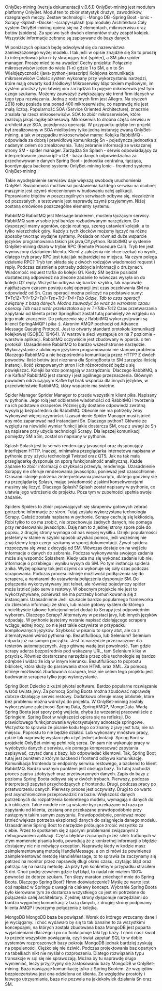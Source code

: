 OnlyBet-mining (wersja dokumentacji v.0.6.1)
OnlyBet-mining jest modułem platformy OnlyBet. Moduł ten to zbiór statystyk drużyn, zawodników, rozegranych meczy.
Zestaw technologii:
-Mongo DB
-Spring Boot
-Ionic
-Scrapy
-Splash
-Docker
-scrapy-splash (pip module)
Architektura
Cały system OnlyBet-mining opiera się na 2 elementach, mikroserwisu oraz botów (spiders). Za spoiwo tych dwóch elementów służy zespół kolejek. Wszystkie informacje zebrane są zapisywane do bazy danych.

W poniższych opisach będę odwoływał się do nazewnictwa zamieszczonego wyżej modelu. I tak jeśli w opisie znajdzie się Sn to proszę to interpretować jako n-ty skrapujący bot (spider), a SM jako spider manager. Prosze mieć to na uwadze!
Cechy projektu:
Połącznie mikroserwisów jeden do wielu (1-n) gdzie 1 to SM, a n to Sn
Wielojęzyczność (java-python-javascript)
Kolejowa komunikacja mikroserwisów
Całość system wykonany przy wykorzystaniu narzędzi, które mają otwarty kod źródłowy!
Mikroserwisy
Idąc tokiem myślowym, im system prostszy tym łatwiej nim zarządzać to pojęcie mikroserwis jest tym czego szukamy. Możemy zauważyć zwiększający się trend firm idących w tego typu rozwiązania. Jedną z rodzimych firm jest Allegro. Na styczeń 2018 roku posiada ona ponad 400 mikroserwisów, co naprawdę nie jest małą liczbą.
Popularność SOA (Service Oriented Architecture), znacznie zmalała na rzecz mikroserwisów. SOA to zbiór mikroserwisów, które realizują jakąś logikę biznesową. Mikroserwis to drobna część serwisu w architekturze SOA, pojedyncza operacja. W przypadku gdyby ten projekt był zrealizowany w SOA mielibyśmy tylko jedną instancję zwaną OnlyBet-mining, a tak w przypadku mikroserwisów mamy:
Kolejka RabbitMQ - odpowiada za dobrą i prawidłową komunikację
Sn - pojedyncza jednostka z nadanym celem do zrealizowania. Tutaj zebranie informacji ze wskazanej strony
SM - spider manager. Zarządza Sn
Splash - serwis odpowiadający za interpretowanie javascript-u
DB - baza danych odpowiedzialna za przechowywanie danych
Spring Boot - jednostka centralna, łącząca, koordynująca backend systemu OnlyBet-mining
Ionic - frontend systemu OnlyBet-mining

Takie wyodrębnienie serwisów daje większą swobodę uruchomienia OnlyBet. Świadomość możliwości postawienia każdego serwisu na osobnej maszynie jest czymś nieocenionym w budowaniu całej aplikacji.
Poprawianie błędów w poszczególnych serwisach odbywa się, niezależnie od pozostałych, a testowanie jest naprawdę czymś przyjemnym. 
Niżej zostaną omówione poszczególne elementy systemu.

RabbitMQ
RabbitMQ jest Message brokerem, mostem łączącym serwisy. RabbitMQ sam w sobie jest bardzo rozbudowanym narzędziem. Do dyspozycji mamy agentów, opcje routingu, szereg ustawień kolejek, a to tylko wierzchołek góry. Każdy z tych klocków możemy łączyć na różne sposoby tworząc wydajne systemy. Posiada on również duże wsparcie języków programowania takich jak java,C#,python. 
RabbitMQ w systemie OnlyBet-mining działa w trybie RPC (Remote Procedure Call). Tryb ten jest wymuszony działaniem klienta. Klient z założenia nie chce czekać na wynik, dlatego tryb pracy RPC jest tutaj jak najbardziej na miejscu. Na czym polega działanie RPC? Tryb ten składa się z dwóch rodzajów wiadomości request i reply. Podczas zaistnienia potrzeby zdobycia informacji o drużynach. Wiadomość request trafia do kolejki Q1. Kiedy SM będzie posiadał dostateczną odpowiedź na zlecone zadanie to wówczas wysyła on do kolejki Q2 reply. Wszystko odbywa się bardzo szybko, tak naprawdę najdłuższym czasem postoju całej operacji jest czas oczekiwania SM na odpowiedź od Sn. Czas operacji można policzyć na podstawie sumy:
T=Tc1*2+Tr1+Tr2+Ts1+Tsp+Tr3+Tr4+Tdb
Gdzie, Tdb to czas operacji związany z bazą danych. Można zauważyć że wraz ze wzrostem czasu operacji Tdb nasz wzór przekształca się w T=Tdb+Tc1*2
Czas przetwarzania zapytania od klienta przez SpringBoot został tutaj pominięty ze względu na jego małe znaczenie.
Do połączenia się z RabbitMQ wykorzystywani są klienci SpringAMQP i pika :). Akronim AMQP pochodzi od Advance Message Queuing Protocol. Jest to otwarty standard protokołu komunikacji kolejkowej (ISO|IEC 19464). W warstwie sieci występuje on na 7 poziomie - warstwie aplikacji. RabbitMQ oczywiście jest zbudowany w oparciu o ten protokół.
Uzasadnienie
RabbitMQ to bardzo wszechstronne narzędzie. Wykorzystanie z ulubionym językiem programowania nie stanowi problemu. Dlaczego RabbitMQ a nie bezpośrednia komunikacja przez HTTP? Z dwóch powodów. Ilość botów jest nieznana dla SpringBoota to SM zarządza ilością instancji. Ilość skrapowanych stron i ich różnorodność będzie się powiększać. Kolejki bardzo pomagają w zarządzaniu.
Dlaczego RabbitMQ, a nie Kafka? RabbitMQ jest starszy i jest ogólnego przeznaczenia. Głównym powodem odrzucającym Kafke był brak wsparcia dla innych języków, w przeciwieństwie RabbitMQ, który wsparcie ma świetne.


Spider Manager
Sprider Manager to przede wszystkim klient pika. Napisany w pythonie. Jego rolą jest odbieranie wiadomości od RabbitMQ i tworzenia na ich podstawie skraperów. Później gdy dostanie odpowiedź zwrotną wysyła ją bezpośrednio do RabbitMQ. Obecnie nie ma potrzeby żeby wykonywał więcej czynności.
Uzasadnienie
Spider Manager musi istnieć aby móc zapanować nad instancjami Sn. Dlaczego python? Głównie ze względu na niewielki wymiar funkcji jakie dostarcza SM, oraz z uwagi że Sn są napisane przy użyciu technologii Scrapy. Dla lepszej komunikacji pomiędzy SM a Sn, został on napisany w pythonie.


Splash
Splash jest to serwis renderujący javascript oraz dysponujący interfejsem HTTP. Inaczej, minimalna przeglądarka internetowa napisana w pythonie przy użyciu technologii Twisted oraz QT5. Jak na tak małą przeglądarkę dysponuje on sporą funkcjonalność analityczną. Każde żądanie to zbiór informacji o szybkości przesyłu, renderingu.
Uzasadnienie
Scrappy nie oferuje renderowania javascriptu, ponieważ jest czasochłonne. Czasami istnieje potrzeba zinterpretowania javascriptu, dlatego godzimy się na przeglądarkę Splash, mając świadomość z jakimi konsekwencjami musimy się liczyć. Dlaczego Splash? Splash został napisany w pythonie, co ułatwia jego wdrożenie do projektu. Poza tym w zupełności spełnia swoje zadanie.

Spiders
Spiders to zbiór pojawiających się skraperów gotowych zebrać potrzebne informacje ze stron. Tutaj została wykorzystana technologia Scrapy. Całość została napisana w pythonie. Scrapy cechuję się lekkością. Robi tylko to co ma zrobić, nie przechowuje żadnych danych, nie pomaga  przy renderowaniu javascriptu. Daję nam to z jednej strony spore pole do popisu, z drugiej strony wymaga od nas więcej wysiłku. Dzięki popularności jesteśmy w stanie w szybki sposób uzyskać pomoc, jeśli wcześniej nie znajdziemy tego czego szukamy w sporej dokumentacji. Żywot spidera rozpoczyna się wraz z decyzją od SM. Wówczas dostaje on na wejściu informacje o danych do zebrania. Podczas wykonywania swojego zadania może się wspomóc Splashem. Kiedy uda mu się wykonać zadanie lub nie, informacje o przebiegu i wyniku wysyła do SM. Po tym instancja spidera znika. Wyżej opisany tok jest czymś co wykonuje się cały czas podczas scrapowania. Podczas procesu istnieje możliwość podłączenia się do scrapera, a namiarami do ustawienia połączenia dysponuje SM.
Do połączenia wykorzystywany jest telnet, ale również pojedynczy spider może istnieć jako serwis restowy. W obecnym projekcie nie jest to wykorzystywane, ponieważ nie ma potrzeby komunikowania się z instancjami.
Uzasadnienie
Jeśli szukacie bardzo popularnego frameworka do zbierania informacji ze stron, lub macie gotowy system do którego chcielibyście takowe funkcjonalności dodać to Scrapy jest odpowiednim wyborem. Dlaczego Scrapy?
Alternatywy w postaci javy, lub innych języków odpadają. W pythonie jesteśmy wstanie napisać działającego scrapera wciągu jednej nocy, co nie jest takie oczywiste w przypadku kompilowanych języków. Szybkość w pisaniu to spory atut, ale co z alternatywami wśród pythona np. BeautifulSoup, lub Selenium? Selenium odpada już na samym początku. Jest to narzędzie przeznaczone dla testerów automatycznych. Jego główną wadą jest powolność. Tam gdzie scrapy uderza bezpośrednio pod wskazany URL, tam Selenium klika w przycisk. Również dostarczane narzędzia przez obie technologie są bardzo odrębne i widać że idą w innym kierunku. BeautifulSoup to poprostu bibliotek, która służy do parsowania stron HTML oraz XML. Za pomocą istnieje możliwość zbudowania scrapera, lecz nie celem tego projektu jest budowanie scrapera tylko jego wykorzystanie.

Spring Boot
Dziecko z kuźni pivotal software. Bardzo popularne rozwiązanie wśród świata javy. Za pomocą Spring Boota można zbudować naprawdę dobrze działający serwis restowy. Dodatkowo oferuje masę bibliotek, które bez problemu można wdrożyć do projektu. W OnlyBet-mining zostały wykorzystane zależności Spring Data, SpringAMQP, MongoData. Wadą Spring Boota jest spory próg wejścia, chyba że wcześniej pracowaliście z Springiem. Spring Boot w większości opiera się na refleksji. Do prawidłowego funkcjonowania wykorzystujemy adnotacje springowe. Wszystko to sprawia że pisanie kodu tego co znamy z javy jest tutaj nie na miejscu. Poprostu to nie będzie działać. Lub wykonamy mnóstwo pracy, gdzie tak naprawdę wystarczyło użyć jednej adnotacji. Spring Boot w projekcie OnlyBet-mining pełni rolę serca. On sam nie wykonuje pracy w wydobyciu danych z serwisu, ale pomaga kompresować zapytania zapisywać, czytać dane z bazy, lub odpowiadać klientowi. Tak, Spring Boot tutaj jest punktem z którym  backend i frontend odbywa komunikację.  Komunikacja frontendu to endpointy serwisu restowego, a backend to klient RabbitMQ. 
Bardzo ważnym punktem jest obsługa bazy. To tutaj zachodzi proces zapisu zdobytych oraz przetworzonych danych. Zapis do bazy z poziomu Spring Boota odbywa się w dwóch trybach. Pierwszy, podczas interpretacji zapytań przychodzących z frontendu. Drugi, podczas pracy po przetworzeniu danych. Pierwszy proces jest oczywisty. Drugi to co warto jest asynchronicznie przeprowadzić na bazie. Większość danych potrzebnych do rozpatrzenia konkretnego modelu, wymagają n danych do ich obliczeń. Takie modele nie są wstanie być przekazane od razu po zapytaniu od klienta, zostaną one przekazane prawdopodobnie przy następnym takim samym zapytaniu. Prawdopodobnie, ponieważ może istnieć większa potrzeba eksploracji danych do osiągnięcia danego modelu.
Uzasadnienie 
Spring Boot to narzędzie próbujące zrobić wszystko za ciebie. Przez to spotkałem się z sporymi problemami związanymi z debugowaniem aplikacji. Część błędów rzucanych przez silnik trafionych w złym momencie pisania kodu, powodują że z konkretnej informacji o błędzie dostajemy nic nie mówiący exception. Naprawdę kiedy w kodzie masz zaimplementowaną metodę HandleMessage, a on ci mówi że powinieneś zaimplementować metodę HandleMessage, to to sprawia że zaczynamy się patrzeć na monitor przez naprawdę długi okres czasu, czytając błąd oraz patrząc się na naszą metodę. Ja przy tym konkretnym przypadku straciłem 3 dni. Choć podejrzewałem gdzie był błąd, to nadal nie miałem 100% pewności że dobrze szukam. Ten ślepy maraton zniechęcił mnie do Spring Boota. Dlaczego Spring Boot? Hmm doświadczenie? Myślę że warto jest coś napisać w Springu z uwagi na ciekawy koncept. Wybranie Spring Boota było kierowane tym że dostarcza wszystkiego co jest mi potrzebne do połączenia całej architektury. Z jednej strony dysponuje narzędziami do bardzo wygodnej komunikacji z bazą danych, z drugiej strony podpinamy klienta AMQP i tworzymy połączenia z kolejką. 

MongoDB
MongoDB baza be powiązań. Worek do którego wrzucamy dane i je wyciągamy. I choć wydawało by się to tak banalne to za wszystkimi koncepcajmi, na których została zbudowana baza MongoDB jest poparta wyjaśnieniami dlaczego i po co funkcjonuje taki typ bazy. I choć nasz świat to przede wszystkim powiązania, czyli świat zapytań SQL to  w dobie systemów rozproszonych bazy pokroju MongoDB jednak bardziej zyskują na populaności. Ciężko się nie dziwić. Podczas projektowania baz opartych na tabelkach nikt nie myślał o rozproszeniu. Dlatego rozwiązania typu transakcje w sql się nie sprawdzają. Można by tu naprawdę długo wymieniać, leczy przyjrzyjmy się zastosowaniu bazy MongoDB w OnlyBet-mining. Baza nawiązuje komunikację tylko z Spring Bootem. Ze względów bezpieczeństwa jest ona odzielona od klienta. Ze względów prostoty i łatwego utrzyamiania, baza nie pozwala na jakiekolwiek działania Sn oraz SM.
